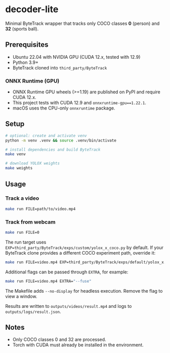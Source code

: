 # decoder-lite

Minimal ByteTrack wrapper that tracks only COCO classes **0** (person) and **32** (sports ball).

## Prerequisites
 - Ubuntu 22.04 with NVIDIA GPU (CUDA 12.x, tested with 12.9)
- Python 3.9+
- ByteTrack cloned into `third_party/ByteTrack`

### ONNX Runtime (GPU)
- ONNX Runtime GPU wheels (>=1.19) are published on PyPI and require CUDA 12.x.
- This project tests with CUDA 12.9 and `onnxruntime-gpu==1.22.1`.
- macOS uses the CPU-only `onnxruntime` package.

## Setup
```bash
# optional: create and activate venv
python -m venv .venv && source .venv/bin/activate

# install dependencies and build ByteTrack
make venv

# download YOLOX weights
make weights
```

## Usage
### Track a video
```bash
make run FILE=path/to/video.mp4
```

### Track from webcam
```bash
make run FILE=0
```

The run target uses `EXP=third_party/ByteTrack/exps/custom/yolox_x_coco.py` by default. If your
ByteTrack clone provides a different COCO experiment path, override it:

```bash
make run FILE=video.mp4 EXP=third_party/ByteTrack/exps/default/yolox_x.py
```

Additional flags can be passed through `EXTRA`, for example:

```bash
make run FILE=video.mp4 EXTRA="--fuse"
```

The Makefile adds `--no-display` for headless execution. Remove the flag to view a window.

Results are written to `outputs/videos/result.mp4` and logs to `outputs/logs/result.json`.

## Notes
- Only COCO classes 0 and 32 are processed.
- Torch with CUDA must already be installed in the environment.
